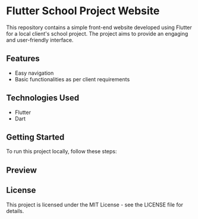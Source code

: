 # Flutter School Project Website

This repository contains a simple front-end website developed using Flutter for a local client's school project. The project aims to provide an engaging and user-friendly interface.

## Features

- Easy navigation
- Basic functionalities as per client requirements

## Technologies Used

- Flutter
- Dart

## Getting Started

To run this project locally, follow these steps:

## Preview 



## License

This project is licensed under the MIT License - see the LICENSE file for details.